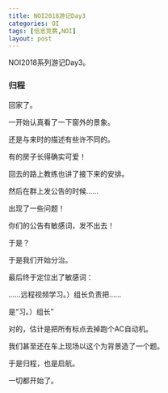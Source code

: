 ```yaml
---
title: NOI2018游记Day3
categories: OI
tags: [信息竞赛,NOI]
layout: post
---
```


NOI2018系列游记Day3。

### 归程

回家了。

一开始认真看了一下窗外的景象。

还是与来时的描述有些许不同的。

有的房子长得确实可爱！

回去的路上教练也讲了接下来的安排。

然后在群上发公告的时候……

出现了一些问题！

你们的公告有敏感词，发不出去！

于是？

于是我们开始分治。

最后终于定位出了敏感词：

……远程视频学习。）组长负责把……

是“习。）组长”

对的，估计是把所有标点去掉跑个AC自动机。

我们甚至还在车上现场以这个为背景造了一个题。

于是归程，也是启航。

一切都开始了。